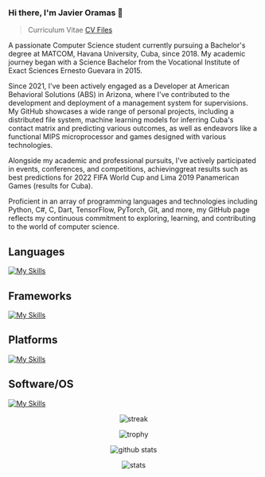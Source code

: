 
### Hi there, I'm Javier Oramas 👋

> Curriculum Vitae
<a href="https://github.com/JavierOramas/CV/releases">CV Files</a>

A passionate Computer Science student currently pursuing a Bachelor's degree at MATCOM, Havana University, Cuba, since 2018. My academic journey began with a Science Bachelor from the Vocational Institute of Exact Sciences Ernesto Guevara in 2015. 

Since 2021, I've been actively engaged as a Developer at American Behavioral Solutions (ABS) in Arizona, where I've contributed to the development and deployment of a management system for supervisions. My GitHub showcases a wide range of personal projects, including a distributed file system, machine learning models for inferring Cuba's contact matrix and predicting various outcomes, as well as endeavors like a functional MIPS microprocessor and games designed with various technologies. 

Alongside my academic and professional pursuits, I've actively participated in events, conferences, and competitions, achievinggreat results such as best predictions for 2022 FIFA World Cup and Lima 2019 Panamerican Games (results for Cuba). 

Proficient in an array of programming languages and technologies including Python, C#, C, Dart, TensorFlow, PyTorch, Git, and more, my GitHub page reflects my continuous commitment to exploring, learning, and contributing to the world of computer science.

## Languages
[![My Skills](https://skillicons.dev/icons?i=py,latex,md,js,html,css,c,cs,cpp,dart,go,haskell)](https://skillicons.dev)

## Frameworks
[![My Skills](https://skillicons.dev/icons?i=fastapi,flask,pytorch,bootstrap,django,dotnet,jquery,nodejs,react)](https://skillicons.dev)

## Platforms
[![My Skills](https://skillicons.dev/icons?i=cloudflare,gcp,github,githubactions,gitlab,discord,heroku,travis)](https://skillicons.dev)

## Software/OS
[![My Skills](https://skillicons.dev/icons?i=apple,docker,git,mongodb,mysql,anaconda,androidstudio,linux,debian,arch,mint,nix,atom,bash,clion,cmake,gradle,npm,redis)](https://skillicons.dev)

<div style="text-align: center;">

![streak](https://github-readme-streak-stats.herokuapp.com/?user=javieroramas)

![trophy](https://github-profile-trophy.vercel.app/?username=javieroramas&column=3&margin-w=15&margin-h=15)

![github stats](https://github-readme-stats.vercel.app/api?username=javieroramas)

![stats](https://cr-skills-chart-widget.azurewebsites.net/api/api?username=javieroramas)

</div>
